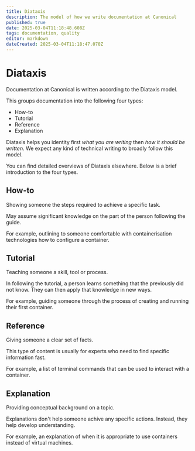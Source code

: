 ```yaml
---
title: Diataxis
description: The model of how we write documentation at Canonical
published: true
date: 2025-03-04T11:18:48.608Z
tags: documentation, quality
editor: markdown
dateCreated: 2025-03-04T11:18:47.070Z
---
```


# Diataxis

Documentation at Canonical is written according to the Diataxis model.

This groups documentation into the following four types:

* How-to
* Tutorial
* Reference
* Explanation

Diataxis helps you identity first *what you are writing* then *how it should be written*.
We expect any kind of technical writing to broadly follow this model.

You can find detailed overviews of Diataxis elsewhere. Below is a brief introduction to the four types.

## How-to

Showing someone the steps required to achieve a specific task.

May assume significant knowledge on the part of the person following the guide.

For example, outlining to someone comfortable with containerisation technologies how to configure a container.

## Tutorial

Teaching someone a skill, tool or process.

In following the tutorial, a person learns something that the previously did not know.
They can then apply that knowledge in new ways.

For example, guiding someone through the process of creating and running their first container.

## Reference

Giving someone a clear set of facts.

This type of content is usually for experts who need to find specific information fast.

For example, a list of terminal commands that can be used to interact with a container.

## Explanation

Providing conceptual background on a topic.

Explanations don't help someone achive any specific actions.
Instead, they help develop understanding.

For example, an explanation of when it is appropriate to use containers instead of virtual machines.